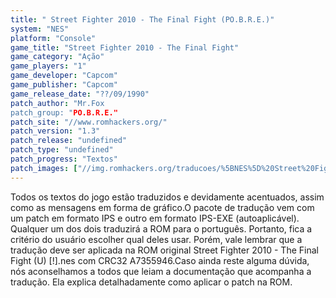 ```yaml
---
title: " Street Fighter 2010 - The Final Fight (PO.B.R.E.)"
system: "NES"
platform: "Console"
game_title: "Street Fighter 2010 - The Final Fight"
game_category: "Ação"
game_players: "1"
game_developer: "Capcom"
game_publisher: "Capcom"
game_release_date: "??/09/1990"
patch_author: "Mr.Fox
patch_group: "PO.B.R.E."
patch_site: "//www.romhackers.org/"
patch_version: "1.3"
patch_release: "undefined"
patch_type: "undefined"
patch_progress: "Textos"
patch_images: ["//img.romhackers.org/traducoes/%5BNES%5D%20Street%20Fighter%202010%20-%20POBRE%20-%201.png","//img.romhackers.org/traducoes/%5BNES%5D%20Street%20Fighter%202010%20-%20POBRE%20-%202.png","//img.romhackers.org/traducoes/%5BNES%5D%20Street%20Fighter%202010%20-%20POBRE%20-%203.png"]
---
```

Todos os textos do jogo estão traduzidos e devidamente acentuados, assim como as mensagens em forma de gráfico.O pacote de tradução vem com um patch em formato IPS e outro em formato IPS-EXE (autoaplicável). Qualquer um dos dois traduzirá a ROM para o português. Portanto, fica a critério do usuário escolher qual deles usar. Porém, vale lembrar que a tradução deve ser aplicada na ROM original Street Fighter 2010 - The Final Fight (U) [!].nes com CRC32 A7355946.Caso ainda reste alguma dúvida, nós aconselhamos a todos que leiam a documentação que acompanha a tradução. Ela explica detalhadamente como aplicar o patch na ROM.